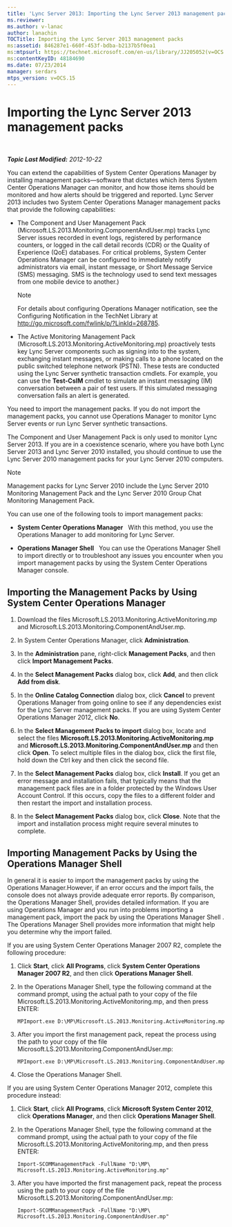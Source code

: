 ```yaml
---
title: 'Lync Server 2013: Importing the Lync Server 2013 management packs'
ms.reviewer: 
ms.author: v-lanac
author: lanachin
TOCTitle: Importing the Lync Server 2013 management packs
ms:assetid: 846287e1-660f-453f-bdba-b2137b5f0ea1
ms:mtpsurl: https://technet.microsoft.com/en-us/library/JJ205052(v=OCS.15)
ms:contentKeyID: 48184690
ms.date: 07/23/2014
manager: serdars
mtps_version: v=OCS.15
---
```


<div data-xmlns="http://www.w3.org/1999/xhtml">

<div class="topic" data-xmlns="http://www.w3.org/1999/xhtml" data-msxsl="urn:schemas-microsoft-com:xslt" data-cs="http://msdn.microsoft.com/en-us/">

<div data-asp="http://msdn2.microsoft.com/asp">

# Importing the Lync Server 2013 management packs

</div>

<div id="mainSection">

<div id="mainBody">

<span> </span>

_**Topic Last Modified:** 2012-10-22_

You can extend the capabilities of System Center Operations Manager by installing management packs—software that dictates which items System Center Operations Manager can monitor, and how those items should be monitored and how alerts should be triggered and reported. Lync Server 2013 includes two System Center Operations Manager management packs that provide the following capabilities:

  - The Component and User Management Pack (Microsoft.LS.2013.Monitoring.ComponentAndUser.mp) tracks Lync Server issues recorded in event logs, registered by performance counters, or logged in the call detail records (CDR) or the Quality of Experience (QoE) databases. For critical problems, System Center Operations Manager can be configured to immediately notify administrators via email, instant message, or Short Message Service (SMS) messaging. SMS is the technology used to send text messages from one mobile device to another.)
    
    <div>
    

    > [!NOTE]  
    > For details about configuring Operations Manager notification, see the Configuring Notification in the TechNet Library at <A href="http://go.microsoft.com/fwlink/p/?linkid=268785">http://go.microsoft.com/fwlink/p/?LinkId=268785</A>.

    
    </div>

  - The Active Monitoring Management Pack (Microsoft.LS.2013.Monitoring.ActiveMonitoring.mp) proactively tests key Lync Server components such as signing into to the system, exchanging instant messages, or making calls to a phone located on the public switched telephone network (PSTN). These tests are conducted using the Lync Server synthetic transaction cmdlets. For example, you can use the **Test-CsIM** cmdlet to simulate an instant messaging (IM) conversation between a pair of test users. If this simulated messaging conversation fails an alert is generated.

You need to import the management packs. If you do not import the management packs, you cannot use Operations Manager to monitor Lync Server events or run Lync Server synthetic transactions.

The Component and User Management Pack is only used to monitor Lync Server 2013. If you are in a coexistence scenario, where you have both Lync Server 2013 and Lync Server 2010 installed, you should continue to use the Lync Server 2010 management packs for your Lync Server 2010 computers.

<div>


> [!NOTE]  
> Management packs for Lync Server 2010 include the Lync Server 2010 Monitoring Management Pack and the Lync Server 2010 Group Chat Monitoring Management Pack.



</div>

You can use one of the following tools to import management packs:

  - **System Center Operations Manager**   With this method, you use the Operations Manager to add monitoring for Lync Server.

  - **Operations Manager Shell**   You can use the Operations Manager Shell to import directly or to troubleshoot any issues you encounter when you import management packs by using the System Center Operations Manager console.

<div>

## Importing the Management Packs by Using System Center Operations Manager

1.  Download the files Microsoft.LS.2013.Monitoring.ActiveMonitoring.mp and Microsoft.LS.2013.Monitoring.ComponentAndUser.mp.

2.  In System Center Operations Manager, click **Administration**.

3.  In the **Administration** pane, right-click **Management Packs**, and then click **Import Management Packs**.

4.  In the **Select Management Packs** dialog box, click **Add**, and then click **Add from disk**.

5.  In the **Online Catalog Connection** dialog box, click **Cancel** to prevent Operations Manager from going online to see if any dependencies exist for the Lync Server management packs. If you are using System Center Operations Manager 2012, click **No**.

6.  In the **Select Management Packs to import** dialog box, locate and select the files **Microsoft.LS.2013.Monitoring.ActiveMonitoring.mp** and **Microsoft.LS.2013.Monitoring.ComponentAndUser.mp** and then click **Open**. To select multiple files in the dialog box, click the first file, hold down the Ctrl key and then click the second file.

7.  In the **Select Management Packs** dialog box, click **Install**. If you get an error message and installation fails, that typically means that the management pack files are in a folder protected by the Windows User Account Control. If this occurs, copy the files to a different folder and then restart the import and installation process.

8.  In the **Select Management Packs** dialog box, click **Close**. Note that the import and installation process might require several minutes to complete.

</div>

<div>

## Importing Management Packs by Using the Operations Manager Shell

In general it is easier to import the management packs by using the Operations Manager.However, if an error occurs and the import fails, the console does not always provide adequate error reports. By comparison, the Operations Manager Shell, provides detailed information. If you are using Operations Manager and you run into problems importing a management pack, import the pack by using the Operations Manager Shell . The Operations Manager Shell provides more information that might help you determine why the import failed.

If you are using System Center Operations Manager 2007 R2, complete the following procedure:

1.  Click **Start**, click **All Programs**, click **System Center Operations Manager 2007 R2**, and then click **Operations Manager Shell**.

2.  In the Operations Manager Shell, type the following command at the command prompt, using the actual path to your copy of the file Microsoft.LS.2013.Monitoring.ActiveMonitoring.mp, and then press ENTER:
    
        MPImport.exe D:\MP\Microsoft.LS.2013.Monitoring.ActiveMonitoring.mp

3.  After you import the first management pack, repeat the process using the path to your copy of the file Microsoft.LS.2013.Monitoring.ComponentAndUser.mp:
    
        MPImport.exe D:\MP\Microsoft.LS.2013.Monitoring.ComponentAndUser.mp

4.  Close the Operations Manager Shell.

If you are using System Center Operations Manager 2012, complete this procedure instead:

1.  Click **Start**, click **All Programs**, click **Microsoft System Center 2012**, click **Operations Manager**, and then click **Operations Manager Shell**.

2.  In the Operations Manager Shell, type the following command at the command prompt, using the actual path to your copy of the file Microsoft.LS.2013.Monitoring.ActiveMonitoring.mp, and then press ENTER:
    
        Import-SCOMManagementPack -FullName "D:\MP\ Microsoft.LS.2013.Monitoring.ActiveMonitoring.mp"

3.  After you have imported the first management pack, repeat the process using the path to your copy of the file Microsoft.LS.2013.Monitoring.ComponentAndUser.mp:
    
        Import-SCOMManagementPack -FullName "D:\MP\ Microsoft.LS.2013.Monitoring.ComponentAndUser.mp"

</div>

</div>

<span> </span>

</div>

</div>

</div>

